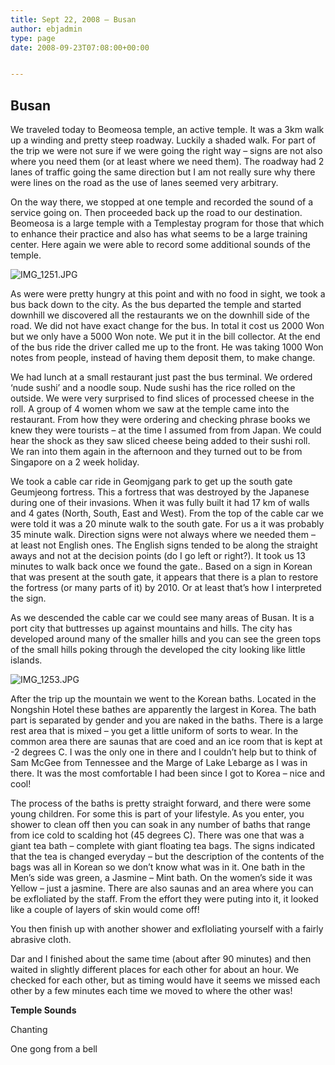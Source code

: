 ```yaml
---
title: Sept 22, 2008 – Busan
author: ebjadmin
type: page
date: 2008-09-23T07:08:00+00:00


---
```

## Busan

We traveled today to Beomeosa temple, an active temple. It was a 3km walk up a winding and pretty steep roadway. Luckily a shaded walk. For part of the trip we were not sure if we were going the right way &#8211; signs are not also where you need them (or at least where we need them). The roadway had 2 lanes of traffic going the same direction but I am not really sure why there were lines on the road as the use of lanes seemed very arbitrary.

On the way there, we stopped at one temple and recorded the sound of a service going on. Then proceeded back up the road to our destination. Beomeosa is a large temple with a Templestay program for those that which to enhance their practice and also has what seems to be a large training center. Here again we were able to record some additional sounds of the temple.

![IMG_1251.JPG](images/IMG_1251.JPG)


As were were pretty hungry at this point and with no food in sight, we took a bus back down to the city. As the bus departed the temple and started downhill we discovered all the restaurants we on the downhill side of the road. We did not have exact change for the bus. In total it cost us 2000 Won but we only have a 5000 Won note. We put it in the bill collector. At the end of the bus ride the driver called me up to the front. He was taking 1000 Won notes from people, instead of having them deposit them, to make change.

We had lunch at a small restaurant just past the bus terminal. We ordered &#8216;nude sushi&#8217; and a noodle soup. Nude sushi has the rice rolled on the outside. We were very surprised to find slices of processed cheese in the roll. A group of 4 women whom we saw at the temple came into the restaurant. From how they were ordering and checking phrase books we knew they were tourists &#8211; at the time I assumed from from Japan. We could hear the shock as they saw sliced cheese being added to their sushi roll. We ran into them again in the afternoon and they turned out to be from Singapore on a 2 week holiday.

We took a cable car ride in Geomjgang park to get up the south gate Geumjeong fortress. This a fortress that was destroyed by the Japanese during one of their invasions. When it was fully built it had 17 km of walls and 4 gates (North, South, East and West). From the top of the cable car we were told it was a 20 minute walk to the south gate. For us a it was probably 35 minute walk. Direction signs were not always where we needed them – at least not English ones. The English signs tended to be along the straight aways and not at the decision points (do I go left or right?). It took us 13 minutes to walk back once we found the gate.. Based on a sign in Korean that was present at the south gate, it appears that there is a plan to restore the fortress (or many parts of it) by 2010. Or at least that&#8217;s how I interpreted the sign.

As we descended the cable car we could see many areas of Busan. It is a port city that buttresses up against mountains and hills. The city has developed around many of the smaller hills and you can see the green tops of the small hills poking through the developed the city looking like little islands.

![IMG_1253.JPG](images/IMG_1253.JPG)

After the trip up the mountain we went to the Korean baths. Located in the Nongshin Hotel these bathes are apparently the largest in Korea. The bath part is separated by gender and you are naked in the baths. There is a large rest area that is mixed – you get a little uniform of sorts to wear. In the common area there are saunas that are coed and an ice room that is kept at -2 degrees C. I was the only one in there and I couldn&#8217;t help but to think of Sam McGee from Tennessee and the Marge of Lake Lebarge as I was in there. It was the most comfortable I had been since I got to Korea – nice and cool!

The process of the baths is pretty straight forward, and there were some young children. For some this is part of your lifestyle. As you enter, you shower to clean off then you can soak in any number of baths that range from ice cold to scalding hot (45 degrees C). There was one that was a giant tea bath – complete with giant floating tea bags. The signs indicated that the tea is changed everyday – but the description of the contents of the bags was all in Korean so we don&#8217;t know what was in it. One bath in the Men&#8217;s side was green, a Jasmine – Mint bath. On the women&#8217;s side it was Yellow – just a jasmine. There are also saunas and an area where you can be exfloliated by the staff. From the effort they were puting into it, it looked like a couple of layers of skin would come off!

You then finish up with another shower and exfloliating yourself with a fairly abrasive cloth.

Dar and I finished about the same time (about after 90 minutes) and then waited in slightly different places for each other for about an hour. We checked for each other, but as timing would have it seems we missed each other by a few minutes each time we moved to where the other was!

<span style="font-weight: bold">Temple Sounds</span>

Chanting

One gong from a bell